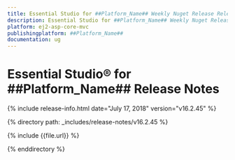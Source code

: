 ```yaml
---
title: Essential Studio for ##Platform_Name## Weekly Nuget Release Release Notes  
description: Essential Studio for ##Platform_Name## Weekly Nuget Release Release Notes  
platform: ej2-asp-core-mvc
publishingplatform: ##Platform_Name##
documentation: ug
---
```


# Essential Studio&reg; for  ##Platform_Name##  Release Notes  

{% include release-info.html date="July 17, 2018"   version="v16.2.45"  %} 

{% directory path: _includes/release-notes/v16.2.45 %}

{% include {{file.url}} %}

{% enddirectory %}
